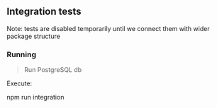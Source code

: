## Integration tests

Note: tests are disabled temporarily until we connect them with 
wider package structure

### Running

> Run PostgreSQL db

Execute: 

npm run integration